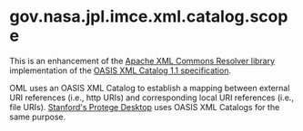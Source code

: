 # gov.nasa.jpl.imce.xml.catalog.scope

This is an enhancement of the [Apache XML Commons Resolver library](https://xerces.apache.org/xml-commons/components/resolver/index.html) 
implementation of the [OASIS XML Catalog 1.1 specification](https://www.oasis-open.org/committees/download.php/14809/xml-catalogs.html).

OML uses an OASIS XML Catalog to establish a mapping between external URI references (i.e., http URIs)
and corresponding local URI references (i.e., file URIs). 
[Stanford's Protege Desktop](https://protege.stanford.edu/) uses OASIS XML Catalogs for the same purpose.

